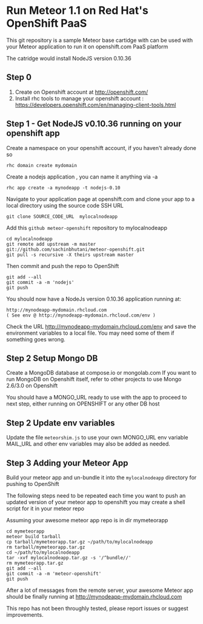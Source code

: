Run Meteor 1.1 on Red Hat's OpenShift PaaS
====================================================================
This git repository is a sample Meteor base cartidge with can be used with your 
Meteor application to run it on openshift.com PaaS platform

The catridge would install NodeJS version 0.10.36

Step 0 
----------------------------------------------------------
1. Create on Openshift account at http://openshift.com/
2. Install rhc tools to manage your openshift account : 
        https://developers.openshift.com/en/managing-client-tools.html


Step 1 - Get NodeJS v0.10.36 running on your openshift app
----------------------------------------------------------

Create a namespace on your openshift account, if you haven't already done so

    rhc domain create mydomain

Create a nodejs application , you can name it anything via -a

    rhc app create -a mynodeapp -t nodejs-0.10

Navigate to your application page at openshift.com and clone your app to a local directory using the source code SSH URL
    
    git clone SOURCE_CODE_URL  mylocalnodeapp

Add this `github meteor-openshift` repository to mylocalnodeapp

    cd mylocalnodeapp
    git remote add upstream -m master git://github.com/sachinbhutani/meteor-openshift.git
    git pull -s recursive -X theirs upstream master

Then commit and push the repo to OpenShift

    git add --all
    git commit -a -m 'nodejs'
    git push

You should now have a NodeJs version 0.10.36  application running at:

    http://mynodeapp-mydomain.rhcloud.com
    ( See env @ http://mynodeapp-mydomain.rhcloud.com/env )

Check the URL http://mynodeapp-mydomain.rhcloud.com/env and save the environment variables to a local file.
You may need some of them if something goes wrong.

Step 2 Setup Mongo DB
------------------------------------------------------------
Create a MongoDB database at compose.io or mongolab.com 
If you want to run MongoDB on Openshift itself, refer to other projects to use Mongo 2.6/3.0 on Openshift

You should have a MONGO_URL ready to use with the app to proceed to next step, either running on OPENSHIFT or any other DB host

Step 2 Update env variables 
------------------------------------------------------------
Update the file `meteorshim.js` to use your own MONGO_URL env variable
MAIL_URL and other env variables may also be added as needed.

Step 3 Adding your Meteor App 
------------------------------------------------------------
Build your meteor app and un-bundle it into the `mylocalnodeapp` directory for pushing to OpenShift

The following steps need to be repeated each time you want to push an updated version of your meteor app to openshift 
you may create a shell script for it in your meteor repo 

Assuming your awesome meteor app repo is in dir mymeteorapp

    cd mymeteorapp 
    meteor build tarball
    cp tarball/mymeteorapp.tar.gz ~/path/to/mylocalnodeapp
    rm tarball/mymeteorapp.tar.gz
    cd ~/path/to/mylocalnodeapp
    tar -xvf mylocalnodeapp.tar.gz -s '/^bundle//'
    rm mymeteorapp.tar.gz
    git add --all
    git commit -a -m 'meteor-openshift'
    git push
    
After a lot of messages from the remote server, your awesome Meteor app should be finally running at 
    http://mynodeapp-mydomain.rhcloud.com


This repo has not been throughly tested, please report issues or suggest improvements.
